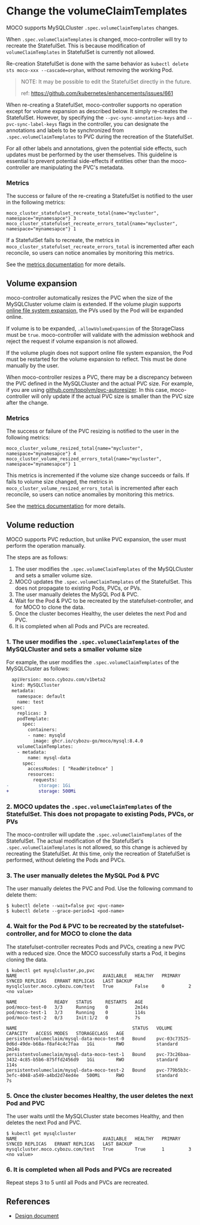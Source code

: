 # Change the volumeClaimTemplates

MOCO supports MySQLCluster `.spec.volumeClaimTemplates` changes.

When `.spec.volumeClaimTemplates` is changed, moco-controller will try to recreate the StatefulSet.
This is because modification of `volumeClaimTemplates` in StatefulSet is currently not allowed.

Re-creation StatefulSet is done with the same behavior as `kubectl delete sts moco-xxx --cascade=orphan`, without removing the working Pod.

> NOTE: It may be possible to edit the StatefulSet directly in the future.
>
> ref: https://github.com/kubernetes/enhancements/issues/661

When re-creating a StatefulSet, moco-controller supports no operation except for volume expansion as described below.
It simply re-creates the StatefulSet.
However, by specifying the `--pvc-sync-annotation-keys` and `--pvc-sync-label-keys` flags in the controller, you can designate the annotations and labels to be synchronized from `.spec.volumeClaimTemplates` to PVC during the recreation of the StatefulSet.

For all other labels and annotations, given the potential side effects, such updates must be performed by the user themselves.
This guideline is essential to prevent potential side-effects if entities other than the moco-controller are manipulating the PVC's metadata.

### Metrics

The success or failure of the re-creating a StatefulSet is notified to the user in the following metrics:

```text
moco_cluster_statefulset_recreate_total{name="mycluster", namespace="mynamesapce"} 3
moco_cluster_statefulset_recreate_errors_total{name="mycluster", namespace="mynamesapce"} 1
```

If a StatefulSet fails to recreate, the metrics in `moco_cluster_statefulset_recreate_errors_total` is incremented after each reconcile,
so users can notice anomalies by monitoring this metrics.

See the [metrics documentation](./metrics.md) for more details.

## Volume expansion

moco-controller automatically resizes the PVC when the size of the MySQLCluster volume claim is extended.
If the volume plugin supports [online file system expansion](https://kubernetes.io/blog/2018/07/12/resizing-persistent-volumes-using-kubernetes/#online-file-system-expansion),
the PVs used by the Pod will be expanded online.

If volume is to be expanded, `.allowVolumeExpansion` of the StorageClass must be `true`.
moco-controller will validate with the admission webhook and reject the request if volume expansion is not allowed.

If the volume plugin does not support online file system expansion,
the Pod must be restarted for the volume expansion to reflect.
This must be done manually by the user.

When moco-controller resizes a PVC, there may be a discrepancy between the PVC defined in the MySQLCluster and the actual PVC size.
For example, if you are using [github.com/topolvm/pvc-autoresizer](https://github.com/topolvm/pvc-autoresizer).
In this case, moco-controller will only update if the actual PVC size is smaller than the PVC size after the change.

### Metrics

The success or failure of the PVC resizing is notified to the user in the following metrics:

```text
moco_cluster_volume_resized_total{name="mycluster", namespace="mynamesapce"} 4
moco_cluster_volume_resized_errors_total{name="mycluster", namespace="mynamesapce"} 1
```

This metrics is incremented if the volume size change succeeds or fails.
If fails to volume size changed, the metrics in `moco_cluster_volume_resized_errors_total` is incremented after each reconcile,
so users can notice anomalies by monitoring this metrics.

See the [metrics documentation](./metrics.md) for more details.

## Volume reduction

MOCO supports PVC reduction, but unlike PVC expansion, the user must perform the operation manually.

The steps are as follows:

1. The user modifies the `.spec.volumeClaimTemplates` of the MySQLCluster and sets a smaller volume size.
2. MOCO updates the `.spec.volumeClaimTemplates` of the StatefulSet. This does not propagate to existing Pods, PVCs, or PVs.
3. The user manually deletes the MySQL Pod & PVC.
4. Wait for the Pod & PVC to be recreated by the statefulset-controller, and for MOCO to clone the data.
5. Once the cluster becomes Healthy, the user deletes the next Pod and PVC.
6. It is completed when all Pods and PVCs are recreated.

### 1. The user modifies the `.spec.volumeClaimTemplates` of the MySQLCluster and sets a smaller volume size

For example, the user modifies the `.spec.volumeClaimTemplates` of the MySQLCluster as follows:

```diff
  apiVersion: moco.cybozu.com/v1beta2
  kind: MySQLCluster
  metadata:
    namespace: default
    name: test
  spec:
    replicas: 3
    podTemplate:
      spec:
        containers:
        - name: mysqld
          image: ghcr.io/cybozu-go/moco/mysql:8.4.0
    volumeClaimTemplates:
    - metadata:
        name: mysql-data
      spec:
        accessModes: [ "ReadWriteOnce" ]
        resources:
          requests:
-           storage: 1Gi
+           storage: 500Mi
```

### 2. MOCO updates the `.spec.volumeClaimTemplates` of the StatefulSet. This does not propagate to existing Pods, PVCs, or PVs

The moco-controller will update the `.spec.volumeClaimTemplates` of the StatefulSet.
The actual modification of the StatefulSet's `.spec.volumeClaimTemplates` is not allowed,
so this change is achieved by recreating the StatefulSet.
At this time, only the recreation of StatefulSet is performed, without deleting the Pods and PVCs.

### 3. The user manually deletes the MySQL Pod & PVC

The user manually deletes the PVC and Pod.
Use the following command to delete them:

```console
$ kubectl delete --wait=false pvc <pvc-name>
$ kubectl delete --grace-period=1 <pod-name>
```

### 4. Wait for the Pod & PVC to be recreated by the statefulset-controller, and for MOCO to clone the data

The statefulset-controller recreates Pods and PVCs, creating a new PVC with a reduced size.
Once the MOCO successfully starts a Pod, it begins cloning the data.

```console
$ kubectl get mysqlcluster,po,pvc
NAME                                AVAILABLE   HEALTHY   PRIMARY   SYNCED REPLICAS   ERRANT REPLICAS   LAST BACKUP
mysqlcluster.moco.cybozu.com/test   True        False     0         2                                   <no value>

NAME              READY   STATUS     RESTARTS   AGE
pod/moco-test-0   3/3     Running    0          2m14s
pod/moco-test-1   3/3     Running    0          114s
pod/moco-test-2   0/3     Init:1/2   0          7s

NAME                                           STATUS   VOLUME                                     CAPACITY   ACCESS MODES   STORAGECLASS   AGE
persistentvolumeclaim/mysql-data-moco-test-0   Bound    pvc-03c73525-0d6d-49de-b68a-f8af4c4c7faa   1Gi        RWO            standard       2m14s
persistentvolumeclaim/mysql-data-moco-test-1   Bound    pvc-73c26baa-3432-4c85-b5b6-875ffd2456d9   1Gi        RWO            standard       114s
persistentvolumeclaim/mysql-data-moco-test-2   Bound    pvc-779b5b3c-3efc-4048-a549-a4bd2d74ed4e   500Mi      RWO            standard       7s
```

### 5. Once the cluster becomes Healthy, the user deletes the next Pod and PVC

The user waits until the MySQLCluster state becomes Healthy, and then deletes the next Pod and PVC.

```console
$ kubectl get mysqlcluster
NAME                                AVAILABLE   HEALTHY   PRIMARY   SYNCED REPLICAS   ERRANT REPLICAS   LAST BACKUP
mysqlcluster.moco.cybozu.com/test   True        True      1         3                                   <no value>
```

### 6. It is completed when all Pods and PVCs are recreated

Repeat steps 3 to 5 until all Pods and PVCs are recreated.

## References

* [Design document](./designdoc/support_apply_pvc_template_changes.md)
